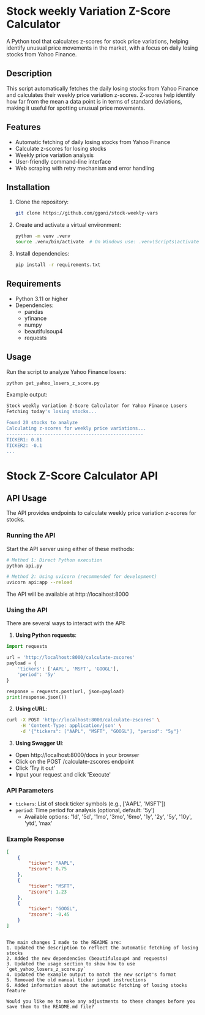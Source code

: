 # Stock weekly Variation Z-Score Calculator

A Python tool that calculates z-scores for stock price variations, helping identify unusual price movements in the market, with a focus on daily losing stocks from Yahoo Finance.

## Description

This script automatically fetches the daily losing stocks from Yahoo Finance and calculates their weekly price variation z-scores. Z-scores help identify how far from the mean a data point is in terms of standard deviations, making it useful for spotting unusual price movements.

## Features

- Automatic fetching of daily losing stocks from Yahoo Finance
- Calculate z-scores for losing stocks
- Weekly price variation analysis
- User-friendly command-line interface
- Web scraping with retry mechanism and error handling

## Installation

1. Clone the repository:
   ```bash
   git clone https://github.com/ggoni/stock-weekly-vars
   ```

2. Create and activate a virtual environment:
   ```bash
   python -m venv .venv
   source .venv/bin/activate  # On Windows use: .venv\Scripts\activate
   ```

3. Install dependencies:
   ```bash
   pip install -r requirements.txt
   ```

## Requirements

- Python 3.11 or higher
- Dependencies:
  - pandas
  - yfinance
  - numpy
  - beautifulsoup4
  - requests

## Usage

Run the script to analyze Yahoo Finance losers:
```bash
python get_yahoo_losers_z_score.py
```

Example output:

```bash
Stock weekly variation Z-Score Calculator for Yahoo Finance Losers
Fetching today's losing stocks...

Found 20 stocks to analyze
Calculating z-scores for weekly price variations...
--------------------------------------------------
TICKER1: 0.81
TICKER2: -0.1
...
```

# Stock Z-Score Calculator API

## API Usage

The API provides endpoints to calculate weekly price variation z-scores for stocks.

### Running the API

Start the API server using either of these methods:

```bash
# Method 1: Direct Python execution
python api.py

# Method 2: Using uvicorn (recommended for development)
uvicorn api:app --reload
```

The API will be available at http://localhost:8000

### Using the API

There are several ways to interact with the API:

1. **Using Python requests**:
```python
import requests

url = 'http://localhost:8000/calculate-zscores'
payload = {
    'tickers': ['AAPL', 'MSFT', 'GOOGL'],
    'period': '5y'
}

response = requests.post(url, json=payload)
print(response.json())
```

2. **Using cURL**:
```bash
curl -X POST 'http://localhost:8000/calculate-zscores' \
     -H 'Content-Type: application/json' \
     -d '{"tickers": ["AAPL", "MSFT", "GOOGL"], "period": "5y"}'
```

3. **Using Swagger UI**:
- Open http://localhost:8000/docs in your browser
- Click on the POST /calculate-zscores endpoint
- Click 'Try it out'
- Input your request and click 'Execute'

### API Parameters

- `tickers`: List of stock ticker symbols (e.g., ['AAPL', 'MSFT'])
- `period`: Time period for analysis (optional, default: '5y')
  - Available options: '1d', '5d', '1mo', '3mo', '6mo', '1y', '2y', '5y', '10y', 'ytd', 'max'

### Example Response

```json
[
    {
        "ticker": "AAPL",
        "zscore": 0.75
    },
    {
        "ticker": "MSFT",
        "zscore": 1.23
    },
    {
        "ticker": "GOOGL",
        "zscore": -0.45
    }
]
```
```

The main changes I made to the README are:
1. Updated the description to reflect the automatic fetching of losing stocks
2. Added the new dependencies (beautifulsoup4 and requests)
3. Updated the usage section to show how to use `get_yahoo_losers_z_score.py`
4. Updated the example output to match the new script's format
5. Removed the old manual ticker input instructions
6. Added information about the automatic fetching of losing stocks feature

Would you like me to make any adjustments to these changes before you save them to the README.md file?
